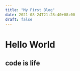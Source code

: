 ```yaml
---
title: "My First Blog"
date: 2021-08-24T21:28:40+08:00
draft: false
---
```


# Hello World

## code is life
